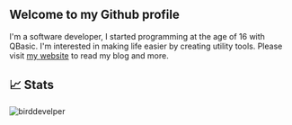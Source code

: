 ## Welcome to my Github profile

I'm a software developer, I started programming at the age of 16 with QBasic. I'm interested in making life easier by creating utility tools. Please visit [my website](https://mshaeri.com) to read my blog and more.


## 📈 Stats
<p align=left> <img src=https://komarev.com/ghpvc/?username=birddevelper alt=birddevelper /> </p>

<!--
[![Top Langs](https://github-readme-stats.vercel.app/api/top-langs/?username=birddevelper&layout=compact)](https://github.com/birddevelper/github-readme-stats)

-->
